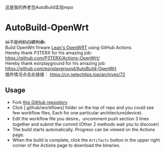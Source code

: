 这是我的养老包AutoBuild实验repo

# AutoBuild-OpenWrt

~~以下是代码白嫖列表:~~ <br>
Build OpenWrt firware [Lean's OpenWRT](https://github.com/coolsnowwolf/lede) using GitHub Actions  
Hereby thank P3TERX for his amazing job: https://github.com/P3TERX/Actions-OpenWrt/ <br>
Hereby thank esirplayground for his amazing job: https://github.com/esirplayground/AutoBuild-OpenWrt <br>
插件情况点击此链接： https://cn.jwtechtips.top/archives/72 <br>

## Usage

- Fork [this GitHub repository](https://github.com/esirplayground/AutoBuild-OpenWrt)
- Click [.github/workflows] folder on the top of repo and you could see few workflow files, Each for one particular architecture(device).
- Edit the workflow file you desire，uncomment push section 3 lines together and submit the commit.(Other 2 methods wait you to discover)
- The build starts automatically. Progress can be viewed on the Actions page.
- When the build is complete, click the `Artifacts` button in the upper right corner of the Actions page to download the binaries.

